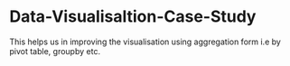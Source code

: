 # Data-Visualisaltion-Case-Study
This helps us in improving the visualisation using aggregation form i.e by pivot table, groupby etc.
